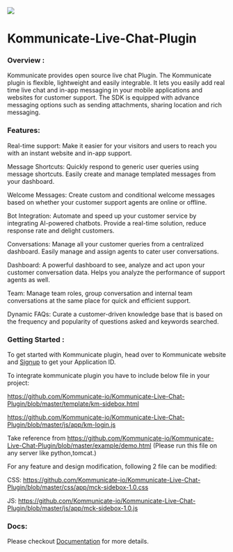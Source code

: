 <img src="https://github.com/Kommunicate-io/Kommunicate-Live-Chat-Plugin/blob/master/images/KM%20Live%20chat%20plugin.png" />

# Kommunicate-Live-Chat-Plugin


### Overview :
Kommunicate provides open source live chat Plugin. The Kommunicate plugin is flexible, lightweight and easily integrable. 
It lets you easily add real time live chat and in-app messaging in your mobile applications and websites for customer support.
The SDK is equipped with advance messaging options such as sending attachments, sharing location and rich messaging.


### Features:

Real-time support:  Make it easier for your visitors and users to reach you with an instant website and in-app support. 

Message Shortcuts: Quickly respond to generic user queries using message shortcuts. Easily create and manage templated messages from your dashboard.

Welcome Messages: Create custom and conditional welcome messages based on whether your customer support agents are online or offline. 

Bot Integration: Automate and speed up your customer service by integrating AI-powered chatbots. Provide a real-time solution, reduce response rate and delight customers.

Conversations: Manage all your customer queries from a centralized dashboard. Easily manage and assign agents to cater user conversations.

Dashboard: A powerful dashboard to see, analyze and act upon your customer conversation data. Helps you analyze the performance of support agents as well.

Team: Manage team roles, group conversation and internal team conversations at the same place for quick and efficient support.

Dynamic FAQs: Curate a customer-driven knowledge base that is based on the frequency and popularity of questions asked and keywords searched.

### Getting Started :

To get started with Kommunicate plugin, head over to Kommunicate website and [Signup](https://dashboard.kommunicate.io/signup?utm_source=github&utm_medium=readme&utm_campaign=ios) to get your Application ID. 

To integrate kommunicate plugin you have to include below file in your project:

https://github.com/Kommunicate-io/Kommunicate-Live-Chat-Plugin/blob/master/template/km-sidebox.html

https://github.com/Kommunicate-io/Kommunicate-Live-Chat-Plugin/blob/master/js/app/km-login.js

Take reference from  https://github.com/Kommunicate-io/Kommunicate-Live-Chat-Plugin/blob/master/example/demo.html  (Please run this file on any server like python,tomcat.)

For any feature and design modification, following 2 file can be modified:

CSS: https://github.com/Kommunicate-io/Kommunicate-Live-Chat-Plugin/blob/master/css/app/mck-sidebox-1.0.css

JS: https://github.com/Kommunicate-io/Kommunicate-Live-Chat-Plugin/blob/master/js/app/mck-sidebox-1.0.js


### Docs:

Please checkout [Documentation](https://docs.kommunicate.io/docs/web-installation.html) for more details.
